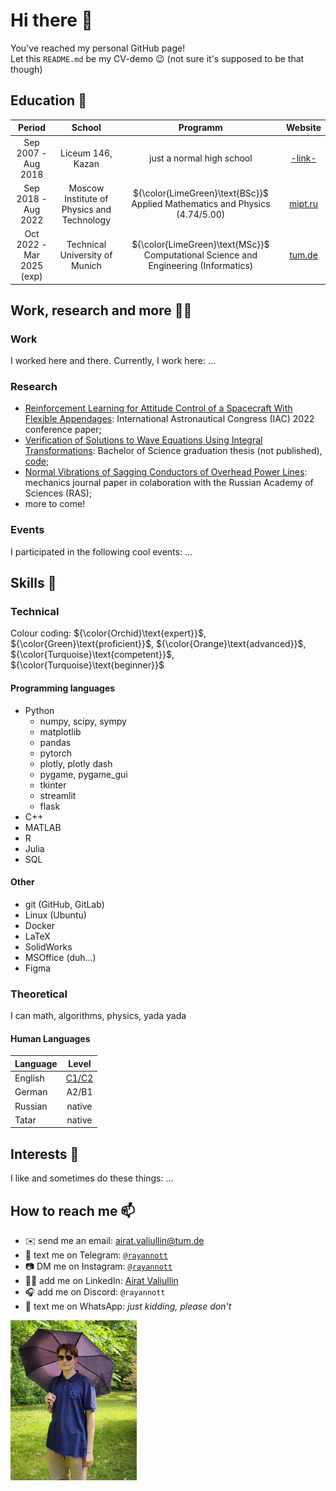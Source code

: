 # Hi there 👋
You've reached my personal GitHub page!\
Let this `README.md` be my CV-demo 😉 (not sure it's supposed to be that though)

## **Education** 🏫
|        Period       |      School   |  Programm | Website |
|:-------------------:|:-------------:|:------:|:-----:|
| Sep 2007 - Aug 2018 |  Liceum 146, Kazan | just a normal high school | [-link-](https://edu.tatar.ru/nsav/licey146) |
| Sep 2018 - Aug 2022 |    Moscow Institute of Physics and Technology   |  ${\color{LimeGreen}\text{BSc}}$ Applied Mathematics and Physics (4.74/5.00) | [mipt.ru](https://mipt.ru/english/) |
| Oct 2022 - Mar 2025 (exp) | Technical University of Munich | ${\color{LimeGreen}\text{MSc}}$ Computational Science and Engineering (Informatics) | [tum.de](https://www.tum.de/en/) |


## **Work, research and more** 👨‍🔬
### Work
I worked here and there. Currently, I work here: ...
### Research
- [Reinforcement Learning for Attitude Control of a Spacecraft With Flexible Appendages](https://www.researchgate.net/publication/363840944_REINFORCEMENT_LEARNING_FOR_ATTITUDE_CONTROL_OF_A_SPACECRAFT_WITH_FLEXIBLE_APPENDAGES): International Astronautical Congress (IAC) 2022 conference paper;
- [Verification of Solutions to Wave Equations Using Integral Transformations](https://www.overleaf.com/read/cscghhcmgjwn#7e5ff8): Bachelor of Science graduation thesis (not published), [code](https://github.com/rayannott/wave_pde_analytical "WARNING: bad code");
- [Normal Vibrations of Sagging Conductors of Overhead Power Lines](https://ijccse.iasv.ru/index.php/ijccse/article/view/558): mechanics journal paper in colaboration with the Russian Academy of Sciences (RAS);
- more to come!

### Events
I participated in the following cool events: ...
<!-- IAC2022  HackaTUM22 R&Stour HackaTUM23-->


## **Skills** 🥇
### Technical
Colour coding: 
${\color{Orchid}\text{expert}}$,
${\color{Green}\text{proficient}}$, 
${\color{Orange}\text{advanced}}$, 
${\color{Turquoise}\text{competent}}$, 
${\color{Turquoise}\text{beginner}}$

#### Programming languages
- Python
    - numpy, scipy, sympy
    - matplotlib
    - pandas
    - pytorch
    - plotly, plotly dash
    - pygame, pygame_gui
    - tkinter
    - streamlit
    - flask
- C++
- MATLAB
- R
- Julia
- SQL

#### Other
- git (GitHub, GitLab)
- Linux (Ubuntu)
- Docker
- LaTeX
- SolidWorks
- MSOffice (duh...)
- Figma

### Theoretical
I can math, algorithms, physics, yada yada
#### Human Languages
| Language   |  Level |
|----------|:-------:|
| English |  [C1/C2](https://drive.google.com/file/d/1iolYW3rq6XkjpksnMkJvFKeyySMtdwK8/view?usp=sharing "IELTS band 8.0 (view certificate; WARNING: bad photo)") |
| German | A2/B1 |
| Russian | native |
| Tatar | native |


## **Interests** 🙂
I like and sometimes do these things: ...


## **How to reach me** 📫
- ✉️ send me an email: airat.valiullin@tum.de
- 💬 text me on Telegram: [`@rayannott`](https://t.me/rayannott)
- 📷 DM me on Instagram: [`@rayannott`](https://www.instagram.com/rayannott)
- 🧑‍💼 add me on LinkedIn: [Airat Valiullin](https://www.linkedin.com/in/airat-valiullin-067718256/)
- 🎧 add me on Discord: `@rayannott`
- 💩 text me on WhatsApp: _just kidding, please don't_


<img src="./pictures/me-shades.jpg"  width="40%">
